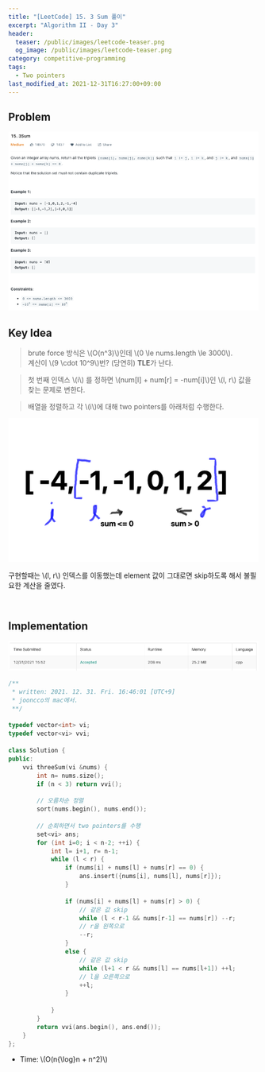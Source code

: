 ```yaml
---
title: "[LeetCode] 15. 3 Sum 풀이"
excerpt: "Algorithm II - Day 3"
header:
  teaser: /public/images/leetcode-teaser.png
  og_image: /public/images/leetcode-teaser.png
category: competitive-programming
tags:
  - Two pointers
last_modified_at: 2021-12-31T16:27:00+09:00
---
```



## Problem
<a href="https://leetcode.com/problems/3sum/">
    <img src="/public/images/leetcode-15.png"/>
</a>

<br/>

## Key Idea

> brute force 방식은 \\(O(n^3)\\)인데 \\(0 \le nums.length \le 3000\\).  
계산이 \\(9 \cdot 10^9\\)번? (당연히) **TLE**가 난다.

> 첫 번째 인덱스 \\(i\\) 를 정하면 \\(num[l] + num[r] = -num[i]\\)인 \\(l, r\\) 값을 찾는 문제로 변한다.

> 배열을 정렬하고 각 \\(i\\)에 대해 two pointers를 아래처럼 수행한다.

<img src="/public/images/leetcode-15-figure-1.png"/>

구현할때는 \\(l, r\\) 인덱스를 이동했는데 element 값이 그대로면 skip하도록 해서 불필요한 계산을 줄였다.

<br/>

## Implementation
<img src="/public/images/leetcode-15-result.png"/>

```cpp
/**
 * written: 2021. 12. 31. Fri. 16:46:01 [UTC+9]
 * jooncco의 mac에서.
 **/

typedef vector<int> vi;
typedef vector<vi> vvi;

class Solution {
public:
    vvi threeSum(vi &nums) {
        int n= nums.size();
        if (n < 3) return vvi();
        
        // 오름차순 정렬
        sort(nums.begin(), nums.end());
        
        // 순회하면서 two pointers를 수행
        set<vi> ans;
        for (int i=0; i < n-2; ++i) {
            int l= i+1, r= n-1;
            while (l < r) {
                if (nums[i] + nums[l] + nums[r] == 0) {
                    ans.insert({nums[i], nums[l], nums[r]});
                }

                if (nums[i] + nums[l] + nums[r] > 0) {
                    // 같은 값 skip
                    while (l < r-1 && nums[r-1] == nums[r]) --r;
                    // r을 왼쪽으로
                    --r;
                }
                else {
                    // 같은 값 skip
                    while (l+1 < r && nums[l] == nums[l+1]) ++l;
                    // l을 오른쪽으로
                    ++l;
                }
                
            }
        }
        return vvi(ans.begin(), ans.end());
    }
};

```

- Time: \\(O(n{\log}n + n^2)\\)